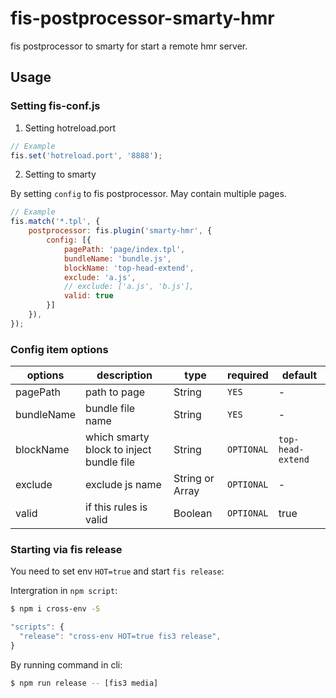 # fis-postprocessor-smarty-hmr

fis postprocessor to smarty for start a remote hmr server.

## Usage

### Setting fis-conf.js

1. Setting hotreload.port

```js
// Example
fis.set('hotreload.port', '8888');
```

2. Setting to smarty

By setting `config` to fis postprocessor. May contain multiple pages.

```js
// Example
fis.match('*.tpl', {
    postprocessor: fis.plugin('smarty-hmr', {
        config: [{
            pagePath: 'page/index.tpl',
            bundleName: 'bundle.js',
            blockName: 'top-head-extend',
            exclude: 'a.js',
            // exclude: ['a.js', 'b.js'],            
            valid: true
        }]
    }),
});
```

### Config item options

|options|description|type|required|default|
|---|---|---|---|---|
|pagePath|path to page| String |`YES` | - |
|bundleName|bundle file name | String | `YES` | - |
|blockName|which smarty block to inject bundle file |String| `OPTIONAL` | `top-head-extend` |
|exclude| exclude js name | String or Array | `OPTIONAL` | - |
|valid|if this rules is valid| Boolean | `OPTIONAL` | true |

### Starting via fis release 

You need to set env `HOT=true` and start `fis release`: 

Intergration in `npm script`:

```bash
$ npm i cross-env -S
```

```js
"scripts": {
  "release": "cross-env HOT=true fis3 release",
}
```

By running command in cli:

```bash
$ npm run release -- [fis3 media]
```

